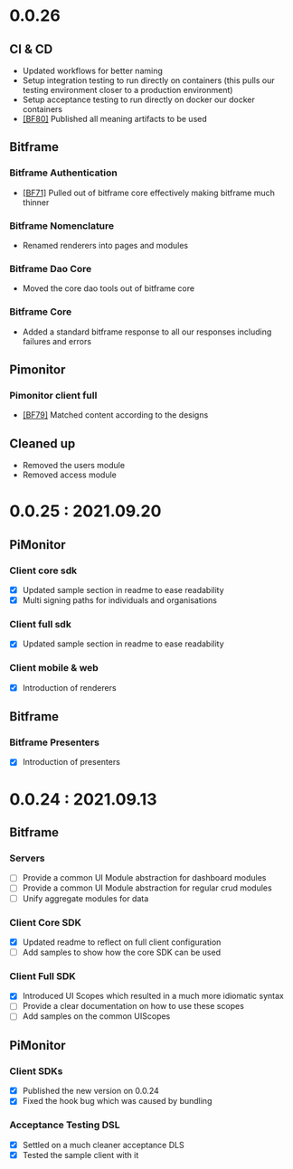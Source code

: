 # 0.0.26

## CI & CD

- Updated workflows for better naming
- Setup integration testing to run directly on containers (this pulls our testing environment closer to a production environment)
- Setup acceptance testing to run directly on docker our docker containers
- [[BF80]](https://github.com/picortex/bitframe/issues/80) Published all meaning artifacts to be used

## Bitframe

### Bitframe Authentication

- [[BF71]](https://github.com/picortex/bitframe/issues/71) Pulled out of bitframe core effectively making bitframe much thinner

### Bitframe Nomenclature

- Renamed renderers into pages and modules

### Bitframe Dao Core

- Moved the core dao tools out of bitframe core

### Bitframe Core

- Added a standard bitframe response to all our responses including failures and errors

## Pimonitor

### Pimonitor client full

- [[BF79]](https://github.com/picortex/bitframe/issues/79) Matched content according to the designs

## Cleaned up

- Removed the users module
- Removed access module

# 0.0.25 : 2021.09.20

## PiMonitor

### Client core sdk

- [x] Updated sample section in readme to ease readability
- [x] Multi signing paths for individuals and organisations

### Client full sdk

- [x] Updated sample section in readme to ease readability

### Client mobile & web

- [x] Introduction of renderers

## Bitframe

### Bitframe Presenters

- [x] Introduction of presenters

# 0.0.24 : 2021.09.13

## Bitframe

### Servers

- [ ] Provide a common UI Module abstraction for dashboard modules
- [ ] Provide a common UI Module abstraction for regular crud modules
- [ ] Unify aggregate modules for data

### Client Core SDK

- [x] Updated readme to reflect on full client configuration
- [ ] Add samples to show how the core SDK can be used

### Client Full SDK

- [x] Introduced UI Scopes which resulted in a much more idiomatic syntax
- [ ] Provide a clear documentation on how to use these scopes
- [ ] Add samples on the common UIScopes

## PiMonitor

### Client SDKs

- [x] Published the new version on 0.0.24
- [x] Fixed the hook bug which was caused by bundling

### Acceptance Testing DSL

- [x] Settled on a much cleaner acceptance DLS
- [x] Tested the sample client with it 